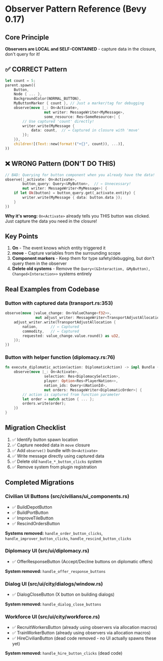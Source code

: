 # Observer Pattern Reference (Bevy 0.17)

## Core Principle

**Observers are LOCAL and SELF-CONTAINED** - capture data in the closure, don't query for it!

## ✅ CORRECT Pattern

```rust
let count = 5;
parent.spawn((
    Button,
    Node { ... },
    BackgroundColor(NORMAL_BUTTON),
    MyButtonMarker { count }, // Just a marker/tag for debugging
    observe(move |_: On<Activate>,
                  mut writer: MessageWriter<MyMessage>,
                  some_resource: Res<SomeResource>| {
        // Use captured 'count' directly!
        writer.write(MyMessage {
            data: count,  // ← Captured in closure with 'move'
        });
    }),
    children![(Text::new(format!("+{}", count)), ...)],
))
```

## ❌ WRONG Pattern (DON'T DO THIS)

```rust
// BAD: Querying for button component when you already have the data!
observe(|_activate: On<Activate>,
        button_query: Query<&MyButton>,  // ← Unnecessary!
        mut writer: MessageWriter<MyMessage>| {
    if let Ok(button) = button_query.get(_activate.entity) {
        writer.write(MyMessage { data: button.data });
    }
})
```

**Why it's wrong:** `On<Activate>` already tells you THIS button was clicked. Just capture the data you need in the closure!

## Key Points

1. **On<Event>** - The event knows which entity triggered it
2. **move** - Capture variables from the surrounding scope
3. **Component markers** - Keep them for type safety/debugging, but don't query them in the observer
4. **Delete old systems** - Remove the `Query<(&Interaction, &MyButton), Changed<Interaction>>` systems entirely

## Real Examples from Codebase

### Button with captured data (transport.rs:353)
```rust
observe(move |value_change: On<ValueChange<f32>>,
              mut adjust_writer: MessageWriter<TransportAdjustAllocation>| {
    adjust_writer.write(TransportAdjustAllocation {
        nation,      // ← Captured
        commodity,   // ← Captured
        requested: value_change.value.round() as u32,
    });
})
```

### Button with helper function (diplomacy.rs:76)
```rust
fn execute_diplomatic_action(action: DiplomaticAction) -> impl Bundle {
    observe(move |_: On<Activate>,
                  selection: Res<DiplomacySelection>,
                  player: Option<Res<PlayerNation>>,
                  nation_ids: Query<&NationId>,
                  mut orders: MessageWriter<DiplomaticOrder>| {
        // action is captured from function parameter
        let order = match action { ... };
        orders.write(order);
    })
}
```

## Migration Checklist

1. ✅ Identify button spawn location
2. ✅ Capture needed data in `move` closure
3. ✅ Add `observe()` bundle with `On<Activate>`
4. ✅ Write message directly using captured data
5. ✅ Delete old `handle_*_button_clicks` system
6. ✅ Remove system from plugin registration

## Completed Migrations

### Civilian UI Buttons (src/civilians/ui_components.rs)
- ✅ BuildDepotButton
- ✅ BuildPortButton
- ✅ ImproveTileButton
- ✅ RescindOrdersButton

**Systems removed:** `handle_order_button_clicks`, `handle_improver_button_clicks`, `handle_rescind_button_clicks`

### Diplomacy UI (src/ui/diplomacy.rs)
- ✅ OfferResponseButton (Accept/Decline buttons on diplomatic offers)

**System removed:** `handle_offer_response_buttons`

### Dialog UI (src/ui/city/dialogs/window.rs)
- ✅ DialogCloseButton (X button on building dialogs)

**System removed:** `handle_dialog_close_buttons`

### Workforce UI (src/ui/city/workforce.rs)
- ✅ RecruitWorkersButton (already using observers via allocation macros)
- ✅ TrainWorkerButton (already using observers via allocation macros)
- ✅ HireCivilianButton (dead code removed - no UI actually spawns these yet)

**System removed:** `handle_hire_button_clicks` (dead code)
